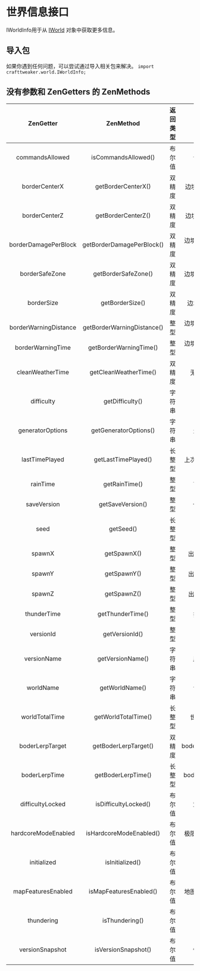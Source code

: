 # 世界信息接口

IWorldInfo用于从 [IWorld](IWorld) 对象中获取更多信息。

## 导入包
如果你遇到任何问题，可以尝试通过导入相关包来解决。
`import crafttweaker.world.IWorldInfo;`



## 没有参数和 ZenGetters 的 ZenMethods

|       ZenGetter       |         ZenMethod          | 返回类型 |         描述         |
| :-------------------: | :------------------------: | :------: | :------------------: |
|    commandsAllowed    |    isCommandsAllowed()     |  布尔值  |       命令允许       |
|     borderCenterX     |     getBorderCenterX()     |  双精度  |    边境中心X坐标     |
|     borderCenterZ     |     getBorderCenterZ()     |  双精度  |    边境中心Z坐标     |
| borderDamagePerBlock  | getBorderDamagePerBlock()  |  双精度  | 边境之地每方块的伤害 |
|    borderSafeZone     |    getBorderSafeZone()     |  双精度  |    边境之地安全区    |
|      borderSize       |      getBorderSize()       |  双精度  |     边境之地大小     |
| borderWarningDistance | getBorderWarningDistance() |   整型   |   边境之地警告距离   |
|   borderWarningTime   |   getBorderWarningTime()   |   整型   |   边境之地警告时间   |
|   cleanWeatherTime    |   getCleanWeatherTime()    |  双精度  |      无天气时间      |
|      difficulty       |      getDifficulty()       |  字符串  |         难度         |
|   generatorOptions    |   getGeneratorOptions()    |  字符串  |       生成选项       |
|    lastTimePlayed     |    getLastTimePlayed()     |  长整型  |    上次玩过的时间    |
|       rainTime        |       getRainTime()        |   整型   |       下雨时间       |
|      saveVersion      |      getSaveVersion()      |   整型   |       保存版本       |
|         seed          |         getSeed()          |  长整型  |         种子         |
|        spawnX         |        getSpawnX()         |   整型   |     出生点X坐标      |
|        spawnY         |        getSpawnY()         |   整型   |     出生点Y坐标      |
|        spawnZ         |        getSpawnZ()         |   整型   |     出生点Z坐标      |
|      thunderTime      |      getThunderTime()      |   整型   |       打雷时间       |
|       versionId       |       getVersionId()       |   整型   |        版本Id        |
|      versionName      |      getVersionName()      |  字符串  |       版本名称       |
|       worldName       |       getWorldName()       |  字符串  |       世界名称       |
|    worldTotalTime     |    getWorldTotalTime()     |  长整型  |      世界总时间      |
|    boderLerpTarget    |    getBoderLerpTarget()    |  双精度  |   boderLerpTarget    |
|     boderLerpTime     |     getBoderLerpTime()     |  长整型  |    boderLerpTime     |
|   difficultyLocked    |    isDifficultyLocked()    |  布尔值  |       难度锁定       |
|  hardcoreModeEnabled  |  isHardcoreModeEnabled()   |  布尔值  |    极限模式已启用    |
|      initialized      |      isInitialized()       |  布尔值  |        初始化        |
|  mapFeaturesEnabled   |   isMapFeaturesEnabled()   |  布尔值  |    地图功能已启用    |
|      thundering       |       isThundering()       |  布尔值  |         打雷         |
|    versionSnapshot    |    isVersionSnapshot()     |  布尔值  |       快照版本       |
